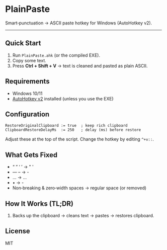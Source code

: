 # PlainPaste

Smart‑punctuation → ASCII paste hotkey for Windows (AutoHotkey v2).

---

## Quick Start

1. Run `PlainPaste.ahk` (or the compiled EXE).
2. Copy some text.
3. Press **Ctrl + Shift + V** → text is cleaned and pasted as plain ASCII.

## Requirements

- Windows 10/11
- [AutoHotkey v2](https://www.autohotkey.com/) installed (unless you use the EXE)

## Configuration

```ahk
RestoreOriginalClipboard := true  ; keep rich clipboard
ClipboardRestoreDelayMs  := 250   ; delay (ms) before restore
```

Adjust these at the top of the script. Change the hotkey by editing `^+v::`.

## What Gets Fixed

- “ ” ‘ ’  →  " '
- — –       →  -
- …         →  ...
- •         →  -
- Non‑breaking & zero‑width spaces  →  regular space (or removed)

## How It Works (TL;DR)

1. Backs up the clipboard → cleans text → pastes → restores clipboard.

## License

MIT

